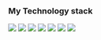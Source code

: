 ### My Technology stack

<img src="https://img.shields.io/badge/Python-black?style=for-the-badge&logo=Python&logoColor=yellow"/> <img src="https://img.shields.io/badge/MySQL-black?style=for-the-badge&logo=MySQL&logoColor=blue"/> <img src="https://img.shields.io/badge/Pytorch-black?style=for-the-badge&logo=Pytorch&logoColor=red"/> <img src="https://img.shields.io/badge/NumPy-black?style=for-the-badge&logo=NumPy&logoColor=blue"/>  <img src="https://img.shields.io/badge/OpenCV-black?style=for-the-badge&logo=OpenCV&logoColor=red"/> <img src="https://img.shields.io/badge/ultralytics-black?style=for-the-badge&logo=ultralytics&logoColor=white"/> <img src="https://img.shields.io/badge/Git-black?style=for-the-badge&logo=Git&logoColor=red"/>
